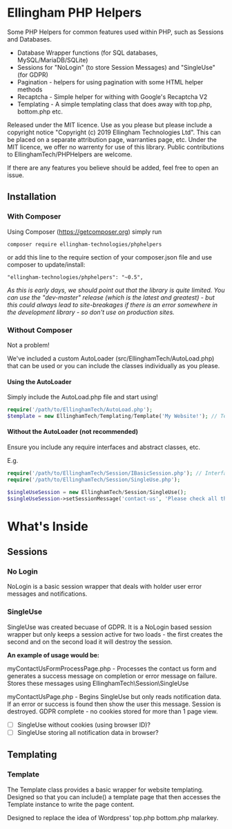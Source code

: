 # Ellingham PHP Helpers
Some PHP Helpers for common features used within PHP, such as Sessions and Databases.

- Database Wrapper functions (for SQL databases, MySQL/MariaDB/SQLite)
- Sessions for "NoLogin" (to store Session Messages) and "SingleUse" (for GDPR)
- Pagination - helpers for using pagination with some HTML helper methods
- Recaptcha - Simple helper for withing with Google's Recaptcha V2
- Templating - A simple templating class that does away with top.php, bottom.php etc.

Released under the MIT licence.  Use as you please but please include a copyright notice "Copyright (c) 2019 Ellingham Technologies Ltd".  This can be placed on a separate attribution page, warranties page, etc.  Under the MIT licence, we offer no warrenty for use of this library.  Public contributions to EllinghamTech/PHPHelpers are welcome.

If there are any features you believe should be added, feel free to open an issue.

## Installation
### With Composer
Using Composer (https://getcomposer.org) simply run
```
composer require ellingham-technologies/phphelpers
```

or add this line to the require section of your composer.json file and use composer to update/install:
```
"ellingham-technologies/phphelpers": "~0.5",
```

*As this is early days, we should point out that the library is quite limited.  You can use the "dev-master" release (which is the latest and greatest) - but this could always lead to site-breakages if there is an error somewhere in the development library - so don't use on production sites.*

### Without Composer
Not a problem!

We've included a custom AutoLoader (src/EllinghamTech/AutoLoad.php) that can be used or you can
include the classes individually as you please. 

#### Using the AutoLoader
Simply include the AutoLoad.php file and start using!

```php
require('/path/to/EllinghamTech/AutoLoad.php');
$template = new EllinghamTech/Templating/Template('My Website!'); // Template class is now autoloaded by PHP
```

#### Without the AutoLoader (not recommended)
Ensure you include any require interfaces and abstract classes, etc.

E.g.
```php
require('/path/to/EllinghamTech/Session/IBasicSession.php'); // Interface used by SingleUse session class
require('/path/to/EllinghamTech/Session/SingleUse.php');

$singleUseSession = new EllinghamTech/Session/SingleUse();
$singleUseSession->setSessionMessage('contact-us', 'Please check all the fields to ensure you have entered the correct details');
```

# What's Inside

## Sessions
### No Login
NoLogin is a basic session wrapper that deals with holder user error messages and notifications.

### SingleUse
SingleUse was created becuase of GDPR.  It is a NoLogin based session wrapper but only keeps a
session active for two loads - the first creates the second and on the second load it will destroy
the session.

**An example of usage would be:**

myContactUsFormProcessPage.php - Processes the contact us form and generates a success message on
completion or error message on failure.  Stores these messages using EllinghamTech\Session\SingleUse

myContactUsPage.php - Begins SingleUse but only reads notification data.  If an error or success is
found then show the user this message.  Session is destroyed.  GDPR complete - no cookies stored for
more than 1 page view.

- [ ] SingleUse without cookies (using browser ID)?
- [ ] SingleUse storing all notification data in browser?

## Templating
### Template
The Template class provides a basic wrapper for website templating.  Designed so that you can include()
a template page that then accesses the Template instance to write the page content.

Designed to replace the idea of Wordpress' top.php bottom.php malarkey.
